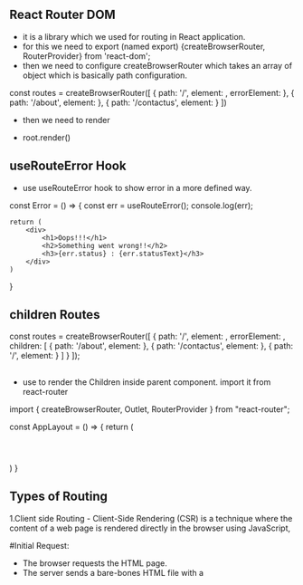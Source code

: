 ## React Router DOM 

- it is a library which we used for routing in React application. 
- for this we need to export (named export) {createBrowserRouter, RouterProvider} from 'react-dom';
- then we need to configure createBrowserRouter which takes an array of object which is basically path configuration.

const routes = createBrowserRouter([
    { path: '/', element: <AppLayout />, errorElement: <Error /> },
    { path: '/about', element: <About /> },
    { path: '/contactus', element: <ContactUs /> }
])

- then we need to render <RouterProvider router={routes} />

- root.render(<RouterProvider router={routes} />)

## useRouteError Hook

- use useRouteError hook to show error in a more defined way.

const Error = () => {
    const err = useRouteError();
    console.log(err);

    return (
        <div>
            <h1>Oops!!!</h1>
            <h2>Something went wrong!!</h2>
            <h3>{err.status} : {err.statusText}</h3>
        </div>
    )
}
 
## children Routes

const routes = createBrowserRouter([
    {
        path: '/', element: <AppLayout />, errorElement: <Error />, children: [
            { path: '/about', element: <About /> },
            { path: '/contactus', element: <ContactUs /> },
            { path: '/', element: <Body /> }
        ]
    }
]);

## <Outlet>
 - use <Outlet> to render the Children inside parent component. import it from react-router

 import { createBrowserRouter, Outlet, RouterProvider } from "react-router";

const AppLayout = () => {
    return (
        <div className="app">
            <Header />
            <Outlet />
        </div>
    )
}

## Types of Routing 

1.Client side Routing - Client-Side Rendering (CSR) is a technique where the content of a web page is rendered directly in the browser using JavaScript,

#Initial Request:
  - The browser requests the HTML page.
  - The server sends a bare-bones HTML file with a <script> tag pointing to the JavaScript bundle (usually built by frameworks like React, Angular, Vue).

#JavaScript Loads:
  - Once the browser loads the JS bundle, the framework (e.g., React) takes over.
  - It dynamically generates the full UI in the browser using JavaScript + DOM manipulation.

#Routing and Updates:
  - Routing is handled on the client using tools like React Router, Vue Router, etc.
  - Interactions and updates do not reload the page – they change the DOM dynamically using JavaScript.

2. Server Side Routing - Here we need to make network call every time we change the route.  